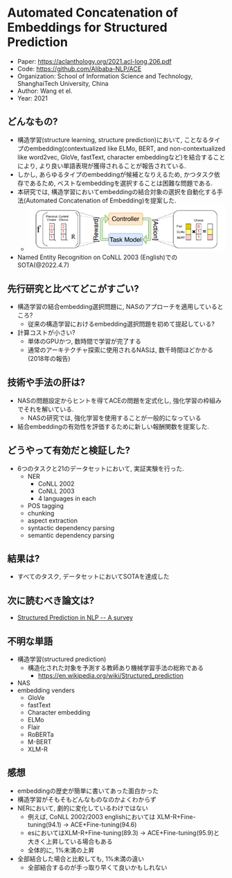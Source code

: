 # Automated Concatenation of Embeddings for Structured Prediction
- Paper: https://aclanthology.org/2021.acl-long.206.pdf
- Code: https://github.com/Alibaba-NLP/ACE
- Organization: School of Information Science and Technology, ShanghaiTech University, China
- Author: Wang et el.
- Year: 2021

## どんなもの?
- 構造学習(structure learning, structure prediction)において, ことなるタイプのembedding(contextualized like ELMo, BERT, and non-contextualized like word2vec, GloVe, fastText, character embeddingなど)を結合することにより, より良い単語表現が獲得されることが報告されている.
- しかし, あらゆるタイプのembeddingが候補となりえるため, かつタスク依存であるため, ベストなembeddingを選択することは困難な問題である.
- 本研究では, 構造学習においてembeddingの結合対象の選択を自動化する手法(Automated Concatenation of Embedding)を提案した.
  - ![](img/figure1.png)
- Named Entity Recognition on CoNLL 2003 (English)でのSOTA(@2022.4.7)

## 先行研究と比べてどこがすごい?
- 構造学習の結合embedding選択問題に, NASのアプローチを適用しているところ?
  - 従来の構造学習におけるembedding選択問題を初めて提起している?
- 計算コストが小さい?
  - 単体のGPUかつ, 数時間で学習が完了する
  - 通常のアーキテクチャ探索に使用されるNASは, 数千時間ほどかかる(2018年の報告)

## 技術や手法の肝は?
- NASの問題設定からヒントを得てACEの問題を定式化し, 強化学習の枠組みでそれを解いている.
  - NASの研究では, 強化学習を使用することが一般的になっている
- 結合embeddingの有効性を評価するために新しい報酬関数を提案した.

## どうやって有効だと検証した?
- 6つのタスクと21のデータセットにおいて, 実証実験を行った.
  - NER
    - CoNLL 2002
    - CoNLL 2003
    - 4 languages in each
  - POS tagging
  - chunking
  - aspect extraction
  - syntactic dependency parsing
  - semantic dependency parsing

## 結果は?
- すべてのタスク, データセットにおいてSOTAを達成した

## 次に読むべき論文は?
- [Structured Prediction in NLP -- A survey](https://arxiv.org/abs/2110.02057)

## 不明な単語
- 構造学習(structured prediction)
  - 構造化された対象を予測する教師あり機械学習手法の総称である
    - https://en.wikipedia.org/wiki/Structured_prediction
- NAS
- embedding venders
  - GloVe
  - fastText
  - Character embedding
  - ELMo
  - Flair
  - RoBERTa
  - M-BERT
  - XLM-R

## 感想
- embeddingの歴史が簡単に書いてあった面白かった
- 構造学習がそもそもどんなものなのかよくわからず
- NERにおいて, 劇的に変化しているわけではない
  - 例えば, CoNLL 2002/2003 englishにおいては XLM-R+Fine-tuning(94.1) -> ACE+Fine-tuning(94.6)
  - esにおいてはXLM-R+Fine-tuning(89.3) -> ACE+Fine-tuning(95.9)と大きく上昇している場合もある
  - 全体的に, 1%未満の上昇
- 全部結合した場合と比較しても, 1%未満の違い
  - 全部結合するのが手っ取り早くて良いかもしれない
